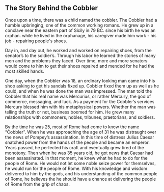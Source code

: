 ## The Story Behind the Cobbler

Once upon a time, there was a child named the cobbler. The Cobbler had a humble upbringing, one of the common working romans. He grew up in a conclave near the eastern part of Sicily in 79 BC. since his birth he was an orphan. while he lived in the orphanage, his caregiver made him work - his job - repairing people's shoes.

Day in, and day out, he worked and worked on repairing shoes, from the senator’s to the soldier’s. Through his labor he learned the stories of many men and the problems they faced. Over time, more and more senators would come to him to get their shoes repaired and mended for he had the most skilled hands.

One day, when the Cobbler was 18, an ordinary looking man came into his shop asking to get his sandals fixed up. Cobbler fixed them up as well as he could, and when he was done the man was impressed. The man told the Cobbler that his real name was Mercurius, or rather Mercury, the god of commerce, messaging, and luck. As a payment for the Cobbler’s services Mercury blessed him with his metaphysical powers. Whether the man was telling the truth or not, business boomed for him. He grew many relationships with commoners, nobles, tribunes, praetorians, and soldiers. 

By the time he was 25, most of Rome had come to know the name “Cobbler”. When he was approaching the age of 31 he was distraught over the news of Pompey’s assassination. In this time of distress Julius Caesar snatched power from the hands of the people and became an emperor. Years passed, he perfected his craft and eventually grew tired of the monotony. Then when he was 35 years old, he got news that Caesar had been assassinated. In that moment, he knew what he had to do for the people of Rome. He would not let some noble seize power for themselves, he would run for the people of Rome. With his knowledge and wisdom delivered to him by the gods, and his understanding of the common people of Rome, he believes the he should have a chance at delivering the people of Rome from the grip of chaos.


